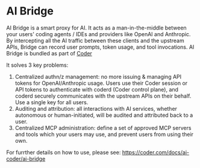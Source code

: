 # AI Bridge

AI Bridge is a smart proxy for AI. It acts as a man-in-the-middle between your users' coding agents / IDEs and providers like OpenAI and Anthropic. By intercepting all the AI traffic between these clients and the upstream APIs, Bridge can record user prompts, token usage, and tool invocations. AI Bridge is bundled as part of [Coder](https://github.com/coder/coder)

It solves 3 key problems:

1. Centralized authn/z management: no more issuing & managing API tokens for OpenAI/Anthropic usage. Users use their Coder session or API tokens to authenticate with coderd (Coder control plane), and coderd securely communicates with the upstream APIs on their behalf. Use a single key for all users.
2. Auditing and attribution: all interactions with AI services, whether autonomous or human-initiated, will be audited and attributed back to a user.
3. Centralized MCP administration: define a set of approved MCP servers and tools which your users may use, and prevent users from using their own.

For furrther details on how to use, please see: https://coder.com/docs/ai-coder/ai-bridge
